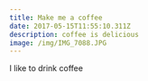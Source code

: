 ```yaml
---
title: Make me a coffee
date: 2017-05-15T11:55:10.311Z
description: coffee is delicious
image: /img/IMG_7088.JPG
---
```


I like to drink coffee